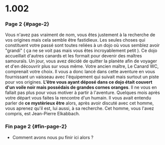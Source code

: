 # 1.002

### Page 2 {#page-2}

Vous n'avez pas vraiment de nom, vous êtes justement à la recherche de vos origines mais cela semble être fastidieux. Les seules choses qui constituent votre passé sont toutes reliées à un dojo où vous semblez avoir "grandi" \( ça ne se voit pas mais vous êtes incroyablement petit \). Ce dojo accueillait d'autres canards et les formait pour devenir des maîtres samouraïs. Un jour, vous avez décidé de quitter la planète afin de voyager et d'en découvrir plus sur vous même. Votre ancien maître, Le Canard WC, comprenait votre choix. Il vous a donc lancé dans cette aventure en vous fournissant un vaisseau avec l'équipement qui suivait mais surtout un piste pour vos origines. **L'être vous ayant déposé dans ce dojo était couvert d'un voile noir mais possédais de grandes cornes oranges**. Il ne vous en fallait pas plus pour vous motiver à partir à l'aventure. Quelques mois après votre départ vous faites la rencontre d'un humain. Il vous avait entendu parler de **ce mystèrieux être** alors, après avoir discuté avec cet homme, vous aprenez qu'il est, lui aussi, à sa recherche. Cet homme, vous l'avez compris, est Jean-Pierre Elkabbach.

### Fin page 2 {#fin-page-2}

* Comment avons nous pu finir ici alors ?

